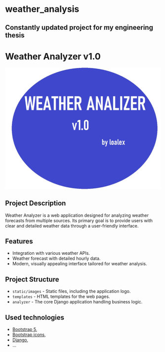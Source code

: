 # weather_analysis

## Constantly updated project for my engineering thesis

# Weather Analyzer v1.0

![Weather Analyzer Logo](/static/images/weather_analizer.jpg)

## Project Description

Weather Analyzer is a web application designed for analyzing weather forecasts from multiple sources. Its primary goal is to provide users with clear and detailed weather data through a user-friendly interface.

## Features

- Integration with various weather APIs.
- Weather forecast with detailed hourly data.
- Modern, visually appealing interface tailored for weather analysis.

## Project Structure

- `static/images` - Static files, including the application logo.
- `templates` - HTML templates for the web pages.
- `analyzer` - The core Django application handling business logic.

## Used technologies  
- [Bootstrap 5](https://getbootstrap.com/),  
- [Bootstrap icons](https://icons.getbootstrap.com/),  
- [Django](https://www.djangoproject.com/),  
- ...
